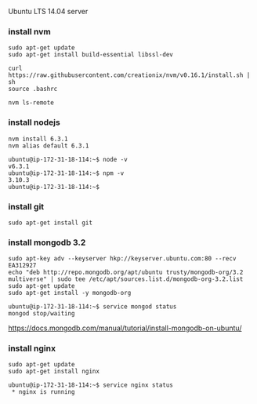 Ubuntu LTS 14.04 server

### install nvm

```
sudo apt-get update
sudo apt-get install build-essential libssl-dev
```

```
curl https://raw.githubusercontent.com/creationix/nvm/v0.16.1/install.sh | sh
source .bashrc
```

```
nvm ls-remote
```

### install nodejs

```
nvm install 6.3.1
nvm alias default 6.3.1
```

```
ubuntu@ip-172-31-18-114:~$ node -v
v6.3.1
ubuntu@ip-172-31-18-114:~$ npm -v
3.10.3
ubuntu@ip-172-31-18-114:~$
```

### install git

```
sudo apt-get install git
```

### install mongodb 3.2

```
sudo apt-key adv --keyserver hkp://keyserver.ubuntu.com:80 --recv EA312927
echo "deb http://repo.mongodb.org/apt/ubuntu trusty/mongodb-org/3.2 multiverse" | sudo tee /etc/apt/sources.list.d/mongodb-org-3.2.list
sudo apt-get update
sudo apt-get install -y mongodb-org
```


```
ubuntu@ip-172-31-18-114:~$ service mongod status
mongod stop/waiting
```

<https://docs.mongodb.com/manual/tutorial/install-mongodb-on-ubuntu/>

### install nginx

```
sudo apt-get update
sudo apt-get install nginx
```

```
ubuntu@ip-172-31-18-114:~$ service nginx status
 * nginx is running
```

